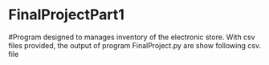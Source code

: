 # FinalProjectPart1

#Program designed to manages inventory of the electronic store. With csv files provided, the output of program FinalProject.py are show following csv. file
